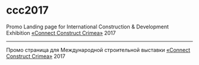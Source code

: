 # ccc2017
Promo Landing page for International Construction & Development Exhibition [«Connect Construct Crimea»](https://connectcrimea.ru/en/) 2017
___
Промо страница для Международной строительной выставки [«Connect Construct Crimea»](https://connectcrimea.ru/) 2017
